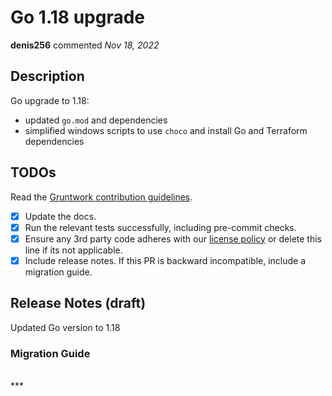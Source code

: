 # Go 1.18 upgrade

**denis256** commented *Nov 18, 2022*

<!-- Prepend '[WIP]' to the title if this PR is still a work-in-progress. Remove it when it is ready for review! -->

## Description

Go upgrade to 1.18:
* updated `go.mod` and dependencies
* simplified windows scripts to use `choco` and install Go and Terraform dependencies

<!-- Description of the changes introduced by this PR. -->

## TODOs

Read the [Gruntwork contribution guidelines](https://gruntwork.notion.site/Gruntwork-Coding-Methodology-02fdcd6e4b004e818553684760bf691e).

- [x] Update the docs.
- [x] Run the relevant tests successfully, including pre-commit checks.
- [x] Ensure any 3rd party code adheres with our [license policy](https://www.notion.so/gruntwork/Gruntwork-licenses-and-open-source-usage-policy-f7dece1f780341c7b69c1763f22b1378) or delete this line if its not applicable.
- [x] Include release notes. If this PR is backward incompatible, include a migration guide.

## Release Notes (draft)

<!-- One-line description of the PR that can be included in the final release notes. -->
Updated Go version to 1.18

### Migration Guide

<!-- Important: If you made any backward incompatible changes, then you must write a migration guide! -->


<br />
***


